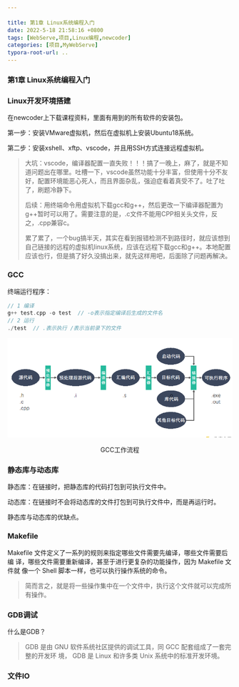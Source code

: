```yaml
---

title: 第1章 Linux系统编程入门
date: 2022-5-18 21:58:16 +0800
tags: [WebServe,项目,Linux编程,newcoder]
categories: [项目,MyWebServe]
typora-root-url: ..
---
```


### 第1章 Linux系统编程入门

### Linux开发环境搭建

在newcoder上下载课程资料，里面有用到的所有软件的安装包。

第一步：安装VMware虚拟机，然后在虚拟机上安装Ubuntu18系统。

第二步：安装xshell、xftp、vscode，并且用SSH方式连接远程虚拟机。

> 大坑：vscode，编译器配置一直失败！！！搞了一晚上，麻了，就是不知道问题出在哪里。吐槽一下，vscode虽然功能十分丰富，但使用十分不友好，配置环境能恶心死人，而且界面杂乱，强迫症看着真受不了。吐了吐了，刷题冷静下。
>
> 后续：用终端命令用虚拟机下载gcc和g++，然后更改一下编译器配置为g++暂时可以用了。需要注意的是，.c文件不能用CPP相关头文件，反之，.cpp兼容c。
>
> 累了累了，一个bug搞半天，其实在看到报错检测不到路径时，就应该想到自己链接的远程的虚拟机linux系统，应该在远程下载gcc和g++。本地配置应该也行，但是搞了好久没搞出来，就先这样用吧，后面除了问题再解决。

### GCC

终端运行程序：

```c++
// 1 编译
g++ test.cpp -o test  // -o表示指定编译后生成的文件名
// 2 运行
./test  // .表示执行 /表示当前录下的文件
```

![GCC工作流程](/assets/images//GCC工作流程.png)

<center>GCC工作流程</center>

### 静态库与动态库

静态库：在链接时，把静态库的代码打包到可执行文件中。

动态库：在链接时不会将动态库的文件打包到可执行文件中，而是再运行时。

静态库与动态库的优缺点。

### Makefile

Makefile 文件定义了一系列的规则来指定哪些文件需要先编译，哪些文件需要后编
译，哪些文件需要重新编译，甚至于进行更复杂的功能操作，因为 Makefile 文件就
像一个 Shell 脚本一样，也可以执行操作系统的命令。  

> 简而言之，就是将一些操作集中在一个文件中，执行这个文件就可以完成所有操作。

### GDB调试

什么是GDB？

> GDB 是由 GNU 软件系统社区提供的调试工具，同 GCC 配套组成了一套完整的开发环
> 境， GDB 是 Linux 和许多类 Unix 系统中的标准开发环境。  

### 文件IO

